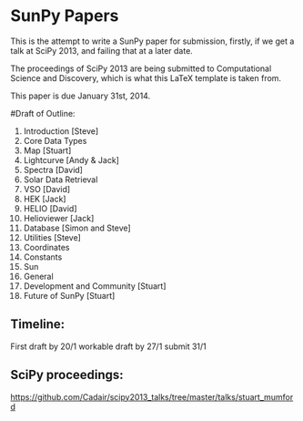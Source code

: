 SunPy Papers
============

This is the attempt to write a SunPy paper for submission, firstly, if we get a
talk at SciPy 2013, and failing that at a later date.

The proceedings of SciPy 2013 are being submitted to Computational Science and
Discovery, which is what this LaTeX template is taken from.

This paper is due January 31st, 2014.

#Draft of Outline:

1. Introduction [Steve]
1. Core Data Types
  1. Map [Stuart]
  2. Lightcurve [Andy & Jack]
  3. Spectra [David]
1. Solar Data Retrieval
  1. VSO [David]
  2. HEK [Jack]
  3. HELIO [David]
  4. Helioviewer [Jack]
  5. Database [Simon and Steve]
1. Utilities [Steve]
  1. Coordinates
  2. Constants
  3. Sun
  4. General
1. Development and Community [Stuart]
1. Future of SunPy [Stuart]

## Timeline:
First draft by 20/1 workable draft by 27/1 submit 31/1

## SciPy proceedings:
https://github.com/Cadair/scipy2013_talks/tree/master/talks/stuart_mumford
